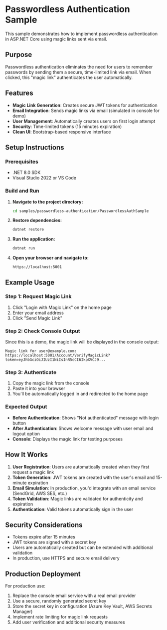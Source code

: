 # Passwordless Authentication Sample

This sample demonstrates how to implement passwordless authentication in ASP.NET Core using magic links sent via email.

## Purpose

Passwordless authentication eliminates the need for users to remember passwords by sending them a secure, time-limited link via email. When clicked, this "magic link" authenticates the user automatically.

## Features

- **Magic Link Generation**: Creates secure JWT tokens for authentication
- **Email Integration**: Sends magic links via email (simulated in console for demo)
- **User Management**: Automatically creates users on first login attempt
- **Security**: Time-limited tokens (15 minutes expiration)
- **Clean UI**: Bootstrap-based responsive interface

## Setup Instructions

### Prerequisites
- .NET 8.0 SDK
- Visual Studio 2022 or VS Code

### Build and Run

1. **Navigate to the project directory:**
   ```bash
   cd samples/passwordless-authentication/PasswordlessAuthSample
   ```

2. **Restore dependencies:**
   ```bash
   dotnet restore
   ```

3. **Run the application:**
   ```bash
   dotnet run
   ```

4. **Open your browser and navigate to:**
   ```
   https://localhost:5001
   ```

## Example Usage

### Step 1: Request Magic Link
1. Click "Login with Magic Link" on the home page
2. Enter your email address
3. Click "Send Magic Link"

### Step 2: Check Console Output
Since this is a demo, the magic link will be displayed in the console output:
```
Magic link for user@example.com: https://localhost:5001/Account/VerifyMagicLink?token=eyJhbGciOiJIUzI1NiIsInR5cCI6IkpXVCJ9...
```

### Step 3: Authenticate
1. Copy the magic link from the console
2. Paste it into your browser
3. You'll be automatically logged in and redirected to the home page

### Expected Output
- **Before Authentication**: Shows "Not authenticated" message with login button
- **After Authentication**: Shows welcome message with user email and logout option
- **Console**: Displays the magic link for testing purposes

## How It Works

1. **User Registration**: Users are automatically created when they first request a magic link
2. **Token Generation**: JWT tokens are created with the user's email and 15-minute expiration
3. **Email Simulation**: In production, you'd integrate with an email service (SendGrid, AWS SES, etc.)
4. **Token Validation**: Magic links are validated for authenticity and expiration
5. **Authentication**: Valid tokens automatically sign in the user

## Security Considerations

- Tokens expire after 15 minutes
- JWT tokens are signed with a secret key
- Users are automatically created but can be extended with additional validation
- In production, use HTTPS and secure email delivery

## Production Deployment

For production use:
1. Replace the console email service with a real email provider
2. Use a secure, randomly generated secret key
3. Store the secret key in configuration (Azure Key Vault, AWS Secrets Manager)
4. Implement rate limiting for magic link requests
5. Add user verification and additional security measures